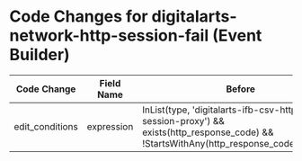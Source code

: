 # Code Changes for digitalarts-network-http-session-fail (Event Builder)

| Code Change | Field Name | Before | After |
|-------------|------------|--------|-------|
| edit_conditions | expression | InList(type, 'digitalarts-ifb-csv-http-session-proxy') && exists(http_response_code) && !StartsWithAny(http_response_code,'1','2','3') | InList(type, 'digitalarts-ifb-csv-http-session-proxy') && !StartsWithAny(http_response_code,'1','2','3') |